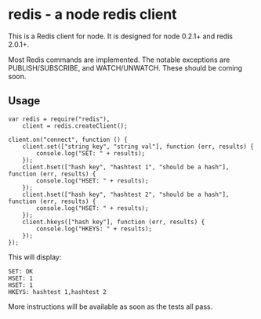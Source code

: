 redis - a node redis client
===========================

This is a Redis client for node.  It is designed for node 0.2.1+ and redis 2.0.1+.

Most Redis commands are implemented.  The notable exceptions are PUBLISH/SUBSCRIBE, and WATCH/UNWATCH.
These should be coming soon.

## Usage

    var redis = require("redis"),
        client = redis.createClient();

    client.on("connect", function () {
        client.set(["string key", "string val"], function (err, results) {
            console.log("SET: " + results);
        });
        client.hset(["hash key", "hashtest 1", "should be a hash"], function (err, results) {
            console.log("HSET: " + results);
        });
        client.hset(["hash key", "hashtest 2", "should be a hash"], function (err, results) {
            console.log("HSET: " + results);
        });
        client.hkeys(["hash key"], function (err, results) {
            console.log("HKEYS: " + results);
        });
    });

This will display:

    SET: OK
    HSET: 1
    HSET: 1
    HKEYS: hashtest 1,hashtest 2

More instructions will be available as soon as the tests all pass.
